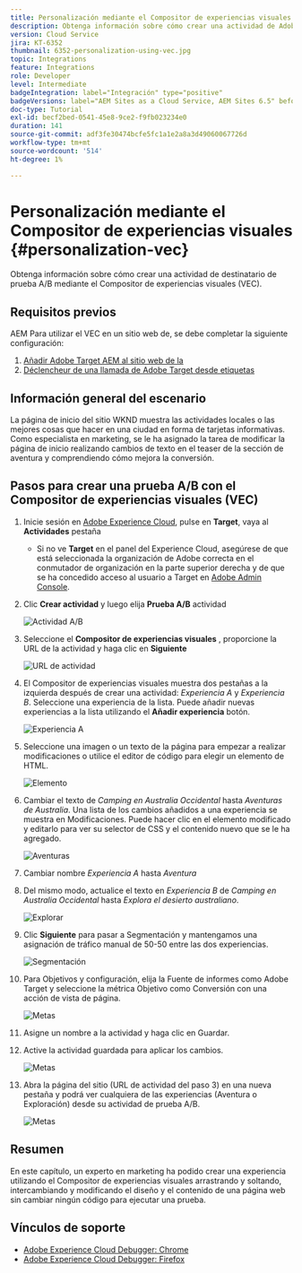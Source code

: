 ```yaml
---
title: Personalización mediante el Compositor de experiencias visuales
description: Obtenga información sobre cómo crear una actividad de Adobe Target mediante el Compositor de experiencias visuales.
version: Cloud Service
jira: KT-6352
thumbnail: 6352-personalization-using-vec.jpg
topic: Integrations
feature: Integrations
role: Developer
level: Intermediate
badgeIntegration: label="Integración" type="positive"
badgeVersions: label="AEM Sites as a Cloud Service, AEM Sites 6.5" before-title="false"
doc-type: Tutorial
exl-id: becf2bed-0541-45e8-9ce2-f9fb023234e0
duration: 141
source-git-commit: adf3fe30474bcfe5fc1a1e2a8a3d49060067726d
workflow-type: tm+mt
source-wordcount: '514'
ht-degree: 1%

---
```


# Personalización mediante el Compositor de experiencias visuales {#personalization-vec}

Obtenga información sobre cómo crear una actividad de destinatario de prueba A/B mediante el Compositor de experiencias visuales (VEC).

## Requisitos previos

AEM Para utilizar el VEC en un sitio web de, se debe completar la siguiente configuración:

1. [Añadir Adobe Target AEM al sitio web de la](./add-target-launch-extension.md)
1. [Déclencheur de una llamada de Adobe Target desde etiquetas](./load-and-fire-target.md)

## Información general del escenario

La página de inicio del sitio WKND muestra las actividades locales o las mejores cosas que hacer en una ciudad en forma de tarjetas informativas. Como especialista en marketing, se le ha asignado la tarea de modificar la página de inicio realizando cambios de texto en el teaser de la sección de aventura y comprendiendo cómo mejora la conversión.

## Pasos para crear una prueba A/B con el Compositor de experiencias visuales (VEC)

1. Inicie sesión en [Adobe Experience Cloud](https://experience.adobe.com/), pulse en __Target__, vaya al __Actividades__ pestaña

   + Si no ve __Target__ en el panel del Experience Cloud, asegúrese de que está seleccionada la organización de Adobe correcta en el conmutador de organización en la parte superior derecha y de que se ha concedido acceso al usuario a Target en [Adobe Admin Console](https://adminconsole.adobe.com/).

1. Clic **Crear actividad** y luego elija **Prueba A/B** actividad

   ![Actividad A/B](assets/ab-target-activity.png)

1. Seleccione el **Compositor de experiencias visuales** , proporcione la URL de la actividad y haga clic en **Siguiente**

   ![URL de actividad](assets/ab-test-url.png)

1. El Compositor de experiencias visuales muestra dos pestañas a la izquierda después de crear una actividad: *Experiencia A* y *Experiencia B*. Seleccione una experiencia de la lista. Puede añadir nuevas experiencias a la lista utilizando el **Añadir experiencia** botón.

   ![Experiencia A](assets/experience.png)

1. Seleccione una imagen o un texto de la página para empezar a realizar modificaciones o utilice el editor de código para elegir un elemento de HTML.

   ![Elemento](assets/select-element.png)

1. Cambiar el texto de *Camping en Australia Occidental* hasta *Aventuras de Australia*. Una lista de los cambios añadidos a una experiencia se muestra en Modificaciones. Puede hacer clic en el elemento modificado y editarlo para ver su selector de CSS y el contenido nuevo que se le ha agregado.

   ![Aventuras](assets/adventures.png)

1. Cambiar nombre *Experiencia A* hasta *Aventura*
1. Del mismo modo, actualice el texto en *Experiencia B* de *Camping en Australia Occidental* hasta *Explora el desierto australiano*.

   ![Explorar](assets/explore.png)

1. Clic **Siguiente** para pasar a Segmentación y mantengamos una asignación de tráfico manual de 50-50 entre las dos experiencias.

   ![Segmentación](assets/targeting.png)

1. Para Objetivos y configuración, elija la Fuente de informes como Adobe Target y seleccione la métrica Objetivo como Conversión con una acción de vista de página.

   ![Metas](assets/goals.png)

1. Asigne un nombre a la actividad y haga clic en Guardar.
1. Active la actividad guardada para aplicar los cambios.

   ![Metas](assets/activate.png)

1. Abra la página del sitio (URL de actividad del paso 3) en una nueva pestaña y podrá ver cualquiera de las experiencias (Aventura o Exploración) desde su actividad de prueba A/B.

   ![Metas](assets/publish.png)

## Resumen

En este capítulo, un experto en marketing ha podido crear una experiencia utilizando el Compositor de experiencias visuales arrastrando y soltando, intercambiando y modificando el diseño y el contenido de una página web sin cambiar ningún código para ejecutar una prueba.

## Vínculos de soporte

+ [Adobe Experience Cloud Debugger: Chrome](https://chrome.google.com/webstore/detail/adobe-experience-platform/bfnnokhpnncpkdmbokanobigaccjkpob)
+ [Adobe Experience Cloud Debugger: Firefox](https://addons.mozilla.org/en-US/firefox/addon/adobe-experience-platform-dbg/)

